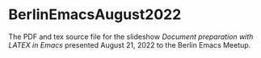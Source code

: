 # BerlinEmacsAugust2022

The PDF and tex source file for the slideshow *Document preparation with LATEX in Emacs* presented August 21, 2022 to the Berlin Emacs Meetup.

